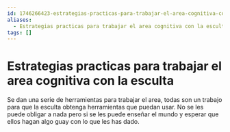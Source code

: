 ```yaml
---
id: 1746266423-estrategias-practicas-para-trabajar-el-area-cognitiva-con-la-esculta
aliases:
  - Estrategias practicas para trabajar el area cognitiva con la esculta
tags: []
---
```


# Estrategias practicas para trabajar el area cognitiva con la esculta
Se dan una serie de herramientas para trabajar el area, todas son un trabajo para que la esculta obtenga herramientas que puedan usar. No se les puede obligar a nada pero si se les puede enseñar el mundo y esperar que ellos hagan algo guay con lo que les has dado. 


